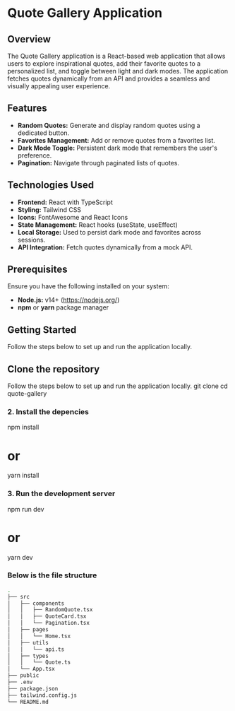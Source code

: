 # Quote Gallery Application

## Overview
The Quote Gallery application is a React-based web application that allows users to explore inspirational quotes, add their favorite quotes to a personalized list, and toggle between light and dark modes. The application fetches quotes dynamically from an API and provides a seamless and visually appealing user experience.

## Features
- **Random Quotes:** Generate and display random quotes using a dedicated button.
- **Favorites Management:** Add or remove quotes from a favorites list.
- **Dark Mode Toggle:** Persistent dark mode that remembers the user's preference.
- **Pagination:** Navigate through paginated lists of quotes.

## Technologies Used
- **Frontend:** React with TypeScript
- **Styling:** Tailwind CSS
- **Icons:** FontAwesome and React Icons
- **State Management:** React hooks (useState, useEffect)
- **Local Storage:** Used to persist dark mode and favorites across sessions.
- **API Integration:** Fetch quotes dynamically from a mock API.

## Prerequisites
Ensure you have the following installed on your system:
- **Node.js:** v14+ (https://nodejs.org/)
- **npm** or **yarn** package manager

## Getting Started
Follow the steps below to set up and run the application locally.

## Clone the repository
Follow the steps below to set up and run the application locally.
git clone <repository-url>
cd quote-gallery

### 2. Install the depencies
npm install
# or
yarn install

### 3. Run the development server
npm run dev
# or
yarn dev


### Below is the file structure
```bash
.
├── src
│   ├── components
│   │   ├── RandomQuote.tsx
│   │   ├── QuoteCard.tsx
│   │   └── Pagination.tsx
│   ├── pages
│   │   └── Home.tsx
│   ├── utils
│   │   └── api.ts
│   ├── types
│   │   └── Quote.ts
│   └── App.tsx
├── public
├── .env
├── package.json
├── tailwind.config.js
└── README.md

